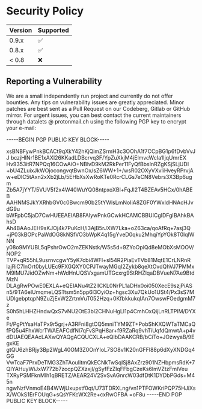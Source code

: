# Security Policy

| Version | Supported          |
| ------- | ------------------ |
| 0.9.x   | :white_check_mark: |
| 0.8.x   | :white_check_mark: |
| < 0.8   | :x:                |

## Reporting a Vulnerability

We are a small independently run project and currently do not offer bounties.
Any tips on vulnerability issues are greatly appreciated. Minor patches are
best sent as a Pull Request on our Codeberg, Gitlab or GitHub mirror.
For urgent issues, you can best contact the current maintainers through 
datalets @ protonmail.ch using the following PGP key to encrypt your e-mail:

-----BEGIN PGP PUBLIC KEY BLOCK-----

xsBNBFywPnkBCACt9qXkY42hKjQimZSrmH3c3OOhA1f7CCpBG1p6fDvbVvJJ
bczjHINr1BE1xAXI26KKadLDBcrvq3F/YpZuXkjM4jElmvcWcIa1IjqUmrEX
Hv9353itR7NPQq16COwAiO+NBlvD9kM2RkPer11FyQfBbsInRZgKSjSLjUDI
+bU4ZLuixJkWOjocongvqtBwnOx/sZ6WW+1+/wsR02OXyVXvliHveyRPrvjA
w+eDIC5tAxn2xXb2jLb/5EHbXsXwRoKTe0RcrCLGs7eCN8Vebrs3X3Bp6ugm
Zb5A7jYYT/5VUV5f2x4W40WuYQ08ntpxoXBl+FqJl2T4BZEAv5HCx/0hABEB
AAHNMSJkYXRhbGV0c0Bwcm90b25tYWlsLmNoIiA8ZGF0YWxldHNAcHJvdG9u
bWFpbC5jaD7CwHUEEAEIAB8FAlywPnkGCwkHCAMCBBUICgIDFgIBAhkBAhsD
Ah4BAAoJEH9sKJOj4k7PuKcH/i3AjB5rJXW7Lka+oZ63ca/qoAfRq+7asj3Q
+jP03kBOPcPaWdOG8kNSfVO3bWpK4q15gYveD0qku2MhqiYpYOk8T0lqlWNN
y08o9MYUBL5qPshrOwO2mZEKNstk/W5s5d+9ZYoOpiQd8eMObXsMOOV/NOP2
TVP+qR55hL9usrnvcgwY5yK7cbi4WFl+sI54R2PiaEvTVb81MqtE1CrLNRnR
lajRiC7lnOrt0byLUEc9FXGQXY0CPJTwayMGqI2Zykb8qeXtOvdQhVJ7PMMx
M9lMU7JidOZwNm+hWdHnUQSVxgamUTGcxrg9StRHZlqaDBVueN7Ae9BtdMzN
DLAgRwPOwE0EXLA+eQEIANu4tZ2llCKL0NrPL1aDHx0oi050XecE9szjPiAS
n5/9TA6elUmqmeLQSTtsm5n5pp6l3OyiOz+hgsc3Xu7QkUo1USt4/Px3sS7M
UDlgebptqpN9ZuZjExW2ZrtmVuT052Hzq+0KfbkkukqIAn7OwswFOedgmM7z
S0h5hLHHZHndwQxS7vNU2OtE3bl2CHNuHgLI1p4CmhOxQijLnRLTPlM/DYXe
Ft/PgPtYsaHaTPx9r5grj+A3RFni8gtCQ5mniTYM9ZT+PobShKXQWTaTMCaQ
fPQ5u4FhxWcrTWAEAFCdfNl7qFvSPqH8ar+f9RZaRq9vhTiUqfdQmwtA+p4v
dDUAEQEAAcLAXwQYAQgACQUCXLA+eQIbDAAKCRB/bCiTo+JOzwyaB/9EgxKE
gtQU6zhBRjy3Bp2WgL40OM3Z0OnYIoL7SO8v1K20nGFFl88p6dXyXNDGq4GG
VwTcaF7PrxDeTMG3ZhTAouIitmQkECNkTwSqlSj8AxZrz901NZHbpmsRdK+7
QIYAHuyWiJxW772b7zocpQZXzxjl/gSyfFzZlqFFbgCzeKs6lmVZtzFmlVeu
TXRyPSMFknMlh1qBRETZ/AEAR24V2SvSvAGnrcW03dfDtK1DYDbPGds+M45n
ngwNzfVnmoE4B4WWjUxupstf0qt/U73TDRXLng/vn1PTFOWKriPQP75HJiXs
X/WOkS1ErFOUqG+sQsYFKcWX2Re+cxRwOFBA
=oF8u
-----END PGP PUBLIC KEY BLOCK-----
